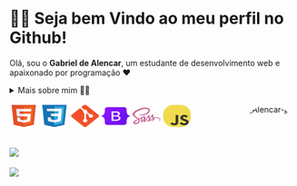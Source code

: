 # 👋🏼 Seja bem Vindo ao meu perfil no Github!

 Olá, sou o **Gabriel de Alencar**, um estudante de desenvolvimento web e apaixonado por programação ❤ 
<br>

<details>
  <summary>Mais sobre mim 🧑🏻</summary>
  
- 🚀 Me identifiquei muito com a programação porque gosto de me sentir <br> desafiado
  a aprender cada vez mais
  
- 👨🏻‍💻 Faço curso técnico de desenvolvimento de sistemas em uma das etecs de sp
  
- 💻 Minha paixão é estudar e aprender novos conceitos e tecnologias
  
- 🗓 Estudo programação a 11 meses

</details>

<div style="display: inline_block"><br>
  <img align="center" alt="Alencar-HTML" height="40" width="50" src="https://raw.githubusercontent.com/devicons/devicon/master/icons/html5/html5-original.svg">
  <img align="center" alt="Alencar-CSS" height="40" width="50" src="https://raw.githubusercontent.com/devicons/devicon/master/icons/css3/css3-original.svg">
  <img align="center" alt="Alencar-HTML" height="40" width="50" src="https://raw.githubusercontent.com/devicons/devicon/master/icons/git/git-original.svg">
  <img align="center" alt="Alencar-HTML" height="40" width="50" src="https://raw.githubusercontent.com/devicons/devicon/master/icons/bootstrap/bootstrap-original.svg">
  <img align="center" alt="Alencar-HTML" height="40" width="50" src="https://raw.githubusercontent.com/devicons/devicon/master/icons/sass/sass-original.svg">
   <img align="center" alt="Alencar-pic" height="40" width="50" style="border-radius:50px;" src="https://raw.githubusercontent.com/devicons/devicon/master/icons/javascript/javascript-original.svg">
 
   <img align="right" alt="Alencar-pic" height="450" style="border-radius:50px;" src="https://user-images.githubusercontent.com/127636935/236653090-5e97ee34-9ebf-47ff-9345-9f6fa6b6c716.jpg">
</div>

<br>
<br>

<div >
 <img align="center" height="150rem"  src="https://github-readme-stats.vercel.app/api/top-langs/?username=gabrielalencs&langs_count=5&theme=midnight-purple">

 <br>
 <br>
 
 <img align="center" height="150rem"   src="https://github-readme-stats.vercel.app/api/?username=gabrielalencs&count_private=true&theme=midnight-purple&showicons=true">
</div>

